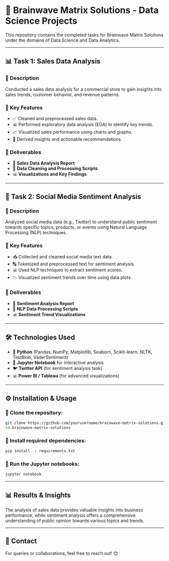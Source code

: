 # 🚀 Brainwave Matrix Solutions - Data Science Projects

This repository contains the completed tasks for Brainwave Matrix Solutions under the domains of Data Science and Data Analytics.

---

## 📊 Task 1: Sales Data Analysis

### 📝 Description
Conducted a sales data analysis for a commercial store to gain insights into sales trends, customer behavior, and revenue patterns.

### 🔑 Key Features
- ✅ Cleaned and preprocessed sales data.
- 📊 Performed exploratory data analysis (EDA) to identify key trends.
- 📈 Visualized sales performance using charts and graphs.
- 🎯 Derived insights and actionable recommendations.

### 📂 Deliverables
- 📄 **Sales Data Analysis Report**
- 📜 **Data Cleaning and Processing Scripts**
- 📊 **Visualizations and Key Findings**

---

## 💬 Task 2: Social Media Sentiment Analysis

### 📝 Description
Analyzed social media data (e.g., Twitter) to understand public sentiment towards specific topics, products, or events using Natural Language Processing (NLP) techniques.

### 🔑 Key Features
- 📥 Collected and cleaned social media text data.
- 🔠 Tokenized and preprocessed text for sentiment analysis.
- 📊 Used NLP techniques to extract sentiment scores.
- 📉 Visualized sentiment trends over time using data plots.

### 📂 Deliverables
- 📄 **Sentiment Analysis Report**
- 📜 **NLP Data Processing Scripts**
- 📊 **Sentiment Trend Visualizations**

---

## 🛠️ Technologies Used
- 🐍 **Python** (Pandas, NumPy, Matplotlib, Seaborn, Scikit-learn, NLTK, TextBlob, VaderSentiment)
- 📓 **Jupyter Notebook** for interactive analysis
- 🐦 **Twitter API** (for sentiment analysis task)
- 📊 **Power BI / Tableau** (for advanced visualizations)

---

## ⚙️ Installation & Usage

### 🔹 Clone the repository:
```bash
git clone https://github.com/yourusername/brainwave-matrix-solutions.git
cd brainwave-matrix-solutions
```

### 🔹 Install required dependencies:
```bash
pip install -r requirements.txt
```

### 🔹 Run the Jupyter notebooks:
```bash
jupyter notebook
```

---

## 📊 Results & Insights
The analysis of sales data provides valuable insights into business performance, while sentiment analysis offers a comprehensive understanding of public opinion towards various topics and trends.

---

## 📩 Contact
For queries or collaborations, feel free to reach out! 😊
